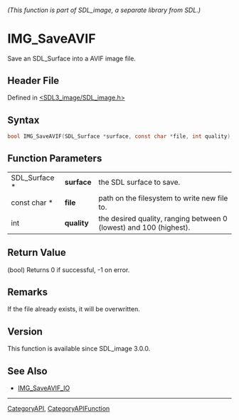###### (This function is part of SDL_image, a separate library from SDL.)
# IMG_SaveAVIF

Save an SDL_Surface into a AVIF image file.

## Header File

Defined in [<SDL3_image/SDL_image.h>](https://github.com/libsdl-org/SDL_image/blob/main/include/SDL3_image/SDL_image.h)

## Syntax

```c
bool IMG_SaveAVIF(SDL_Surface *surface, const char *file, int quality);
```

## Function Parameters

|               |             |                                                                    |
| ------------- | ----------- | ------------------------------------------------------------------ |
| SDL_Surface * | **surface** | the SDL surface to save.                                           |
| const char *  | **file**    | path on the filesystem to write new file to.                       |
| int           | **quality** | the desired quality, ranging between 0 (lowest) and 100 (highest). |

## Return Value

(bool) Returns 0 if successful, -1 on error.

## Remarks

If the file already exists, it will be overwritten.

## Version

This function is available since SDL_image 3.0.0.

## See Also

- [IMG_SaveAVIF_IO](IMG_SaveAVIF_IO)

----
[CategoryAPI](CategoryAPI), [CategoryAPIFunction](CategoryAPIFunction)

